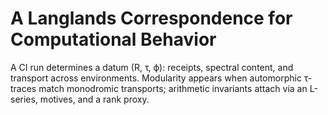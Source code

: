 # A Langlands Correspondence for Computational Behavior

A CI run determines a datum (R, τ, ϕ): receipts, spectral content, and transport across environments.
Modularity appears when automorphic τ-traces match monodromic transports; arithmetic invariants attach via an L-series, motives, and a rank proxy.
